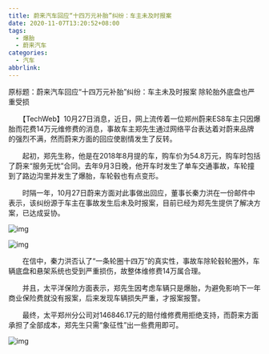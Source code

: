 ```yaml
---
title: 蔚来汽车回应“十四万元补胎”纠纷：车主未及时报案
date: 2020-11-07T13:20:52+08:00
tags:
  - 爆胎
  - 蔚来汽车
categories:
  - 汽车
abbrlink:
---
```


原标题：蔚来汽车回应“十四万元补胎”纠纷：车主未及时报案 除轮胎外底盘也严重受损

　　【TechWeb】10月27日消息，近日，网上流传着一位郑州蔚来ES8车主只因爆胎而花费14万元维修费的消息，事故车主郑先生通过网络平台表达着对蔚来品牌的强烈不满，然而蔚来方面的回应使剧情发生了反转。

　　起初，郑先生称，他是在2018年8月提的车，购车价为54.8万元，购车时包括了蔚来“服务无忧”合同。去年9月3日晚，他开车时发生了单车交通事故，车轮撞到了路边沟里并发生了爆胎，车轮毂也有点变形。

　　时隔一年，10月27日蔚来方面对此事做出回应，董事长秦力洪在一份邮件中表示，该纠纷源于车主在事故发生后未及时报案，目前已经为郑先生提供了解决方案，已达成妥协。

![img](https://cdn.jsdelivr.net/gh/yakeing/Documentation@main/Hexo/images/811b-kcaeqzx4008496.png)

![img](https://cdn.jsdelivr.net/gh/yakeing/Documentation@main/Hexo/images/c537-kcaeqzx4008499.png)

　　在信中，秦力洪否认了“一条轮圈十四万”的真实性，事故车除轮毂轮圈外，车辆底盘和悬架系统也受到严重损伤，故整体维修费14万属合理。

　　并且，太平洋保险方面表示，郑先生因考虑车辆只是爆胎，为避免影响下一年商业保险费就没有报案，后来发现车辆损失严重，才报案报警。

　　最终，太平郑州分公司对146846.17元的赔付维修费用拒绝支持，而蔚来方面承担了全部成本，郑先生只需“象征性”出一些费用即可。

![img](https://cdn.jsdelivr.net/gh/yakeing/Documentation@main/Hexo/images/bce8-kcaeqzx4008579.png)